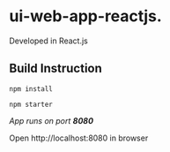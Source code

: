 # ui-web-app-reactjs.
Developed in React.js

## Build Instruction
```
npm install

npm starter

```
*App runs on port **8080***

Open http://localhost:8080 in browser
##
